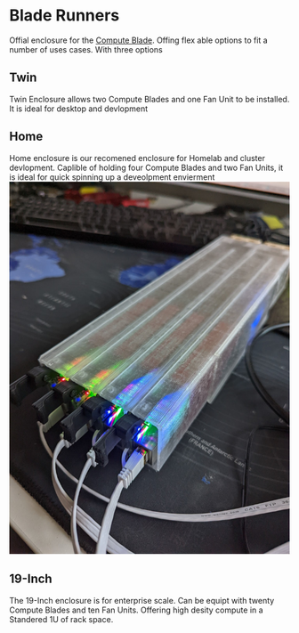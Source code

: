 # Blade Runners
Offial enclosure for the [Compute Blade](https://computeblade.com/). Offing flex able options to fit a number of uses cases. With three options

## Twin
Twin Enclosure allows two Compute Blades and one Fan Unit to be installed. It is ideal for desktop and devlopment

## Home
Home enclosure is our recomened enclosure for Homelab and cluster devlopment. Caplible of holding four Compute Blades and two Fan Units, it is ideal for quick spinning up a deveolpment envierment
![Blade Runner Home](./homerun/img/BladeRunner_Home_6.jpg)

## 19-Inch
The 19-Inch enclosure is for enterprise scale. Can be equipt with twenty Compute Blades and ten Fan Units. Offering high desity compute in a Standered 1U of rack space.
